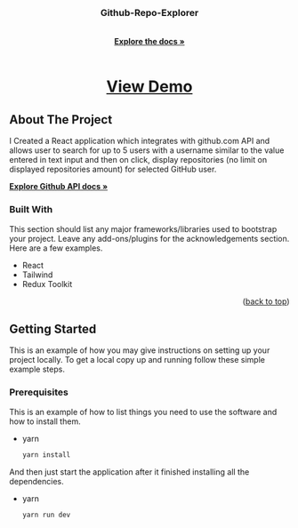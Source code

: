 <!-- Improved compatibility of back to top link: See: https://github.com/othneildrew/Best-README-Template/pull/73 -->
<a name="readme-top"></a>
<!--
*** Thanks for checking out the Best-README-Template. If you have a suggestion
*** that would make this better, please fork the repo and create a pull request
*** or simply open an issue with the tag "enhancement".
*** Don't forget to give the project a star!
*** Thanks again! Now go create something AMAZING! :D
-->



<!-- PROJECT SHIELDS -->
<!--
*** I'm using markdown "reference style" links for readability.
*** Reference links are enclosed in brackets [ ] instead of parentheses ( ).
*** See the bottom of this document for the declaration of the reference variables
*** for contributors-url, forks-url, etc. This is an optional, concise syntax you may use.
*** https://www.markdownguide.org/basic-syntax/#reference-style-links
-->


<!-- PROJECT LOGO -->
<br />
<div align="center">

  <h3 align="center">Github-Repo-Explorer</h3>

  <p align="center">
    <br />
    <a href="https://github.com/fmaulll/GithubRepoExplorer"><strong>Explore the docs »</strong></a>
    <br />
    <br />
    <h1>
      <a href="https://github-repository-explorer-vert.vercel.app/">View Demo</a>
    </h1>
  </p>
</div>

<!-- ABOUT THE PROJECT -->
## About The Project

I Created a React application which integrates with github.com API and allows user to search for up
to 5 users with a username similar to the value entered in text input and then on click, display
repositories (no limit on displayed repositories amount) for selected GitHub user.

<a href="https://developer.github.com/v3/"><strong>Explore Github API docs »</strong></a>

### Built With

This section should list any major frameworks/libraries used to bootstrap your project. Leave any add-ons/plugins for the acknowledgements section. Here are a few examples.

* React
* Tailwind
* Redux Toolkit

<p align="right">(<a href="#readme-top">back to top</a>)</p>



<!-- GETTING STARTED -->
## Getting Started

This is an example of how you may give instructions on setting up your project locally.
To get a local copy up and running follow these simple example steps.

### Prerequisites

This is an example of how to list things you need to use the software and how to install them.
* yarn
  ```sh
  yarn install
  ```

And then just start the application after it finished installing all the dependencies.

* yarn
  ```sh
  yarn run dev
  ```
